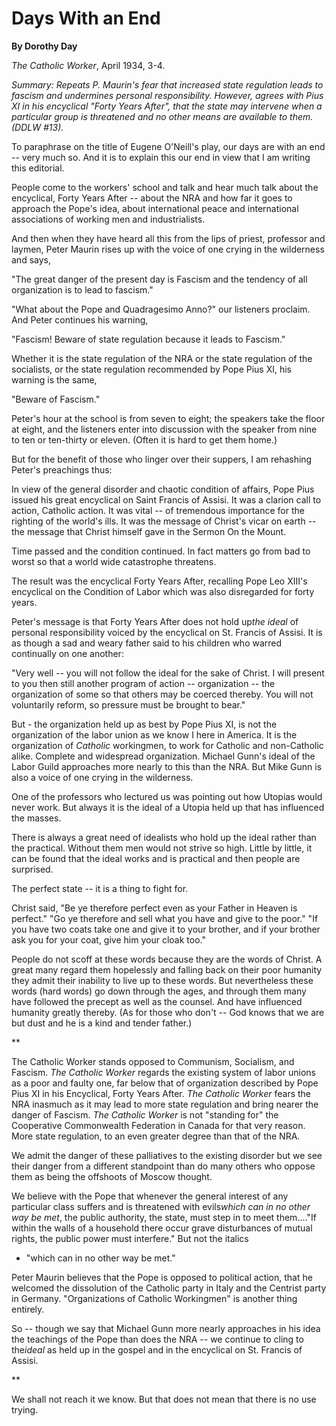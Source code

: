 Days With an End
================

**By Dorothy Day**

*The Catholic Worker*, April 1934, 3-4.

*Summary: Repeats P. Maurin's fear that increased state regulation leads
to fascism and undermines personal responsibility. However, agrees with
Pius XI in his encyclical "Forty Years After", that the state may
intervene when a particular group is threatened and no other means are
available to them. (DDLW \#13).*

To paraphrase on the title of Eugene O'Neill's play, our days are with
an end -- very much so. And it is to explain this our end in view that I
am writing this editorial.

People come to the workers' school and talk and hear much talk about the
encyclical, Forty Years After -- about the NRA and how far it goes to
approach the Pope's idea, about international peace and international
associations of working men and industrialists.

And then when they have heard all this from the lips of priest,
professor and laymen, Peter Maurin rises up with the voice of one crying
in the wilderness and says,

"The great danger of the present day is Fascism and the tendency of all
organization is to lead to fascism."

"What about the Pope and Quadragesimo Anno?" our listeners proclaim. And
Peter continues his warning,

"Fascism! Beware of state regulation because it leads to Fascism."

Whether it is the state regulation of the NRA or the state regulation of
the socialists, or the state regulation recommended by Pope Pius XI, his
warning is the same,

"Beware of Fascism."

Peter's hour at the school is from seven to eight; the speakers take the
floor at eight, and the listeners enter into discussion with the speaker
from nine to ten or ten-thirty or eleven. (Often it is hard to get them
home.)

But for the benefit of those who linger over their suppers, I am
rehashing Peter's preachings thus:

In view of the general disorder and chaotic condition of affairs, Pope
Pius issued his great encyclical on Saint Francis of Assisi. It was a
clarion call to action, Catholic action. It was vital -- of tremendous
importance for the righting of the world's ills. It was the message of
Christ's vicar on earth -- the message that Christ himself gave in the
Sermon On the Mount.

Time passed and the condition continued. In fact matters go from bad to
worst so that a world wide catastrophe threatens.

The result was the encyclical Forty Years After, recalling Pope Leo
XIII's encyclical on the Condition of Labor which was also disregarded
for forty years.

Peter's message is that Forty Years After does not hold up*the ideal* of
personal responsibility voiced by the encyclical on St. Francis of
Assisi. It is as though a sad and weary father said to his children who
warred continually on one another:

"Very well -- you will not follow the ideal for the sake of Christ. I
will present to you then still another program of action -- organization
-- the organization of some so that others may be coerced thereby. You
will not voluntarily reform, so pressure must be brought to bear."

But - the organization held up as best by Pope Pius XI, is not the
organization of the labor union as we know I here in America. It is the
organization of *Catholic* workingmen, to work for Catholic and
non-Catholic alike. Complete and widespread organization. Michael Gunn's
ideal of the Labor Guild approaches more nearly to this than the NRA.
But Mike Gunn is also a voice of one crying in the wilderness.

One of the professors who lectured us was pointing out how Utopias would
never work. But always it is the ideal of a Utopia held up that has
influenced the masses.

There is always a great need of idealists who hold up the ideal rather
than the practical. Without them men would not strive so high. Little by
little, it can be found that the ideal works and is practical and then
people are surprised.

The perfect state -- it is a thing to fight for.

Christ said, "Be ye therefore perfect even as your Father in Heaven is
perfect." "Go ye therefore and sell what you have and give to the poor."
"If you have two coats take one and give it to your brother, and if your
brother ask you for your coat, give him your cloak too."

People do not scoff at these words because they are the words of Christ.
A great many regard them hopelessly and falling back on their poor
humanity they admit their inability to live up to these words. But
nevertheless these words (hard words) go down through the ages, and
through them many have followed the precept as well as the counsel. And
have influenced humanity greatly thereby. (As for those who don't -- God
knows that we are but dust and he is a kind and tender father.)

**

The Catholic Worker stands opposed to Communism, Socialism, and Fascism.
*The Catholic Worker* regards the existing system of labor unions as a
poor and faulty one, far below that of organization described by Pope
Pius XI in his Encyclical, Forty Years After. *The Catholic Worker*
fears the NRA inasmuch as it may lead to more state regulation and bring
nearer the danger of Fascism. *The Catholic Worker* is not "standing
for" the Cooperative Commonwealth Federation in Canada for that very
reason. More state regulation, to an even greater degree than that of
the NRA.

We admit the danger of these palliatives to the existing disorder but we
see their danger from a different standpoint than do many others who
oppose them as being the offshoots of Moscow thought.

We believe with the Pope that whenever the general interest of any
particular class suffers and is threatened with evils*which can in no
other way be met*, the public authority, the state, must step in to meet
them…."If within the walls of a household there occur grave disturbances
of mutual rights, the public power must interfere." But not the italics
- "which can in no other way be met."

Peter Maurin believes that the Pope is opposed to political action, that
he welcomed the dissolution of the Catholic party in Italy and the
Centrist party in Germany. "Organizations of Catholic Workingmen" is
another thing entirely.

So -- though we say that Michael Gunn more nearly approaches in his idea
the teachings of the Pope than does the NRA -- we continue to cling to
the*ideal* as held up in the gospel and in the encyclical on St. Francis
of Assisi.

**

We shall not reach it we know. But that does not mean that there is no
use trying.

